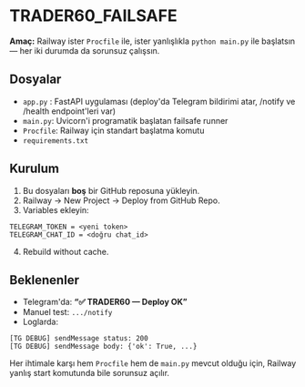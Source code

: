 # TRADER60_FAILSAFE

**Amaç:** Railway ister `Procfile` ile, ister yanlışlıkla `python main.py` ile başlatsın — her iki durumda da sorunsuz çalışsın.

## Dosyalar
- `app.py` : FastAPI uygulaması (deploy'da Telegram bildirimi atar, /notify ve /health endpoint'leri var)
- `main.py`: Uvicorn'i programatik başlatan failsafe runner
- `Procfile`: Railway için standart başlatma komutu
- `requirements.txt`

## Kurulum
1) Bu dosyaları **boş** bir GitHub reposuna yükleyin.
2) Railway → New Project → Deploy from GitHub Repo.
3) Variables ekleyin:
```
TELEGRAM_TOKEN = <yeni token>
TELEGRAM_CHAT_ID = <doğru chat_id>
```
4) Rebuild without cache.

## Beklenenler
- Telegram'da: **“✅ TRADER60 — Deploy OK”**
- Manuel test: `.../notify`
- Loglarda:
```
[TG DEBUG] sendMessage status: 200
[TG DEBUG] sendMessage body: {'ok': True, ...}
```

Her ihtimale karşı hem `Procfile` hem de `main.py` mevcut olduğu için, Railway yanlış start komutunda bile sorunsuz açılır.
